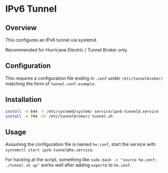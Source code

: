 # IPv6 Tunnel

## Overview

This configures an IPv6 tunnel via systemd.

Recommended for Hurricane Electric / Tunnel Broker only.

## Configuration

This requires a configuration file ending in `.conf` under `/etc/tunnelbroker/` matching the form of `tunnel.conf.example`.

## Installation

```sh
install -m 644 -t /etc/systemd/system/ service/ipv6-tunnel@.service
install -m 744 -Dt /etc/tunnelbroker/ tunnel.sh
```

## Usage

Assuming the configuration file is named `he.conf`, start the service with `systemctl start ipv6-tunnel@he.service`.

For hacking at the script, something like `sudo bash -c "source he.conf; ./tunnel.sh up"` works well after adding `export`s to `he.conf`.
